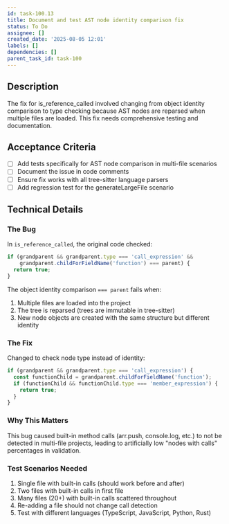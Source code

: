 ```yaml
---
id: task-100.13
title: Document and test AST node identity comparison fix
status: To Do
assignee: []
created_date: '2025-08-05 12:01'
labels: []
dependencies: []
parent_task_id: task-100
---
```


## Description

The fix for is_reference_called involved changing from object identity comparison to type checking because AST nodes are reparsed when multiple files are loaded. This fix needs comprehensive testing and documentation.

## Acceptance Criteria

- [ ] Add tests specifically for AST node comparison in multi-file scenarios
- [ ] Document the issue in code comments
- [ ] Ensure fix works with all tree-sitter language parsers
- [ ] Add regression test for the generateLargeFile scenario

## Technical Details

### The Bug
In `is_reference_called`, the original code checked:
```typescript
if (grandparent && grandparent.type === 'call_expression' && 
    grandparent.childForFieldName('function') === parent) {
  return true;
}
```

The object identity comparison `=== parent` fails when:
1. Multiple files are loaded into the project
2. The tree is reparsed (trees are immutable in tree-sitter)
3. New node objects are created with the same structure but different identity

### The Fix
Changed to check node type instead of identity:
```typescript
if (grandparent && grandparent.type === 'call_expression') {
  const functionChild = grandparent.childForFieldName('function');
  if (functionChild && functionChild.type === 'member_expression') {
    return true;
  }
}
```

### Why This Matters
This bug caused built-in method calls (arr.push, console.log, etc.) to not be detected in multi-file projects, leading to artificially low "nodes with calls" percentages in validation.

### Test Scenarios Needed
1. Single file with built-in calls (should work before and after)
2. Two files with built-in calls in first file
3. Many files (20+) with built-in calls scattered throughout
4. Re-adding a file should not change call detection
5. Test with different languages (TypeScript, JavaScript, Python, Rust)
